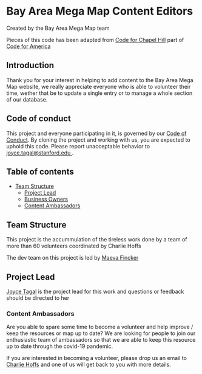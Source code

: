 # Bay Area Mega Map Content Editors <!-- omit in toc -->

Created by the Bay Area Mega Map team 

Pieces of this code has been adapted from [Code for Chapel Hill](http://www.codeforchapelhill.com/) part of [Code for America](https://www.codeforamerica.org/)

## Introduction <!-- omit in toc -->

Thank you for your interest in helping to add content to the Bay Area Mega Map website, we really appreciate everyone who is able to volunteer their time, wether that be to update a single entry or to manage a whole section of our database.

## Code of conduct <!-- omit in toc -->

This project and everyone participating in it, is governed by our [Code of Conduct](code_of_conduct.md). By cloning the project and working with us, you are expected to uphold this code. Please report unacceptable behavior to [joyce.tagal@stanford.edu ](mailto:joyce.tagal@stanford.edu).

## Table of contents <!-- omit in toc -->

- [Team Structure](#team-structure)
  - [Project Lead](#project-lead)
  - [Business Owners](#business-owners)
  - [Content Ambassadors](#content-ambassadors)

## Team Structure

This project is the accummulation of the tireless work done by a team of more than 60 volunteers coordinated by Charlie Hoffs

The dev team on this project is led by [Maeva Fincker](https://github.com/mfincker)



## Project Lead

[Joyce Tagal](https://github.com/jayktee) is the project lead for this work and questions or feedback should be directed to her




### Content Ambassadors

Are you able to spare some time to become a volunteer  and help improve / keep the resources or map up to date? We are looking for people to join our enthusiastic team of ambassadors so that we are able to keep this resource up to date through the covid-19 pandemic.  

If you are interested in becoming a volunteer, please drop us an email to [Charlie Hoffs](mailto:chuck99@stanford.edu) and one of us will get back to you with more details.
